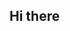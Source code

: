 ## Hi there 
<!--
**Ephymuiruri/Ephymuiruri** is a ✨ _special_ ✨ repository because its `README.md` (this file) appears on your GitHub profile.

Here are some ideas to get you started:
<img width="2560" height="640" alt="Ephymuiruri-readme-banner" src="https://github.com/user-attachments/assets/e377f14c-87b1-423e-8f72-9dd3048633c0" />

- 🔭 I’m currently working on ...
- 🌱 I’m currently learning ...
- 👯 I’m looking to collaborate on ...
- 🤔 I’m looking for help with ...
- 💬 Ask me about ...
- 📫 How to reach me: ...
- 😄 Pronouns: ...
- ⚡ Fun fact: ...
-->
